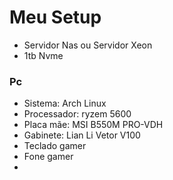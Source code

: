 # Meu Setup

- Servidor Nas ou Servidor Xeon
- 1tb Nvme

### Pc
- Sistema: Arch Linux
- Processador: ryzem 5600
- Placa mãe: MSI B550M PRO-VDH
- Gabinete: Lian Li Vetor V100
- Teclado gamer
- Fone gamer
- 

 
